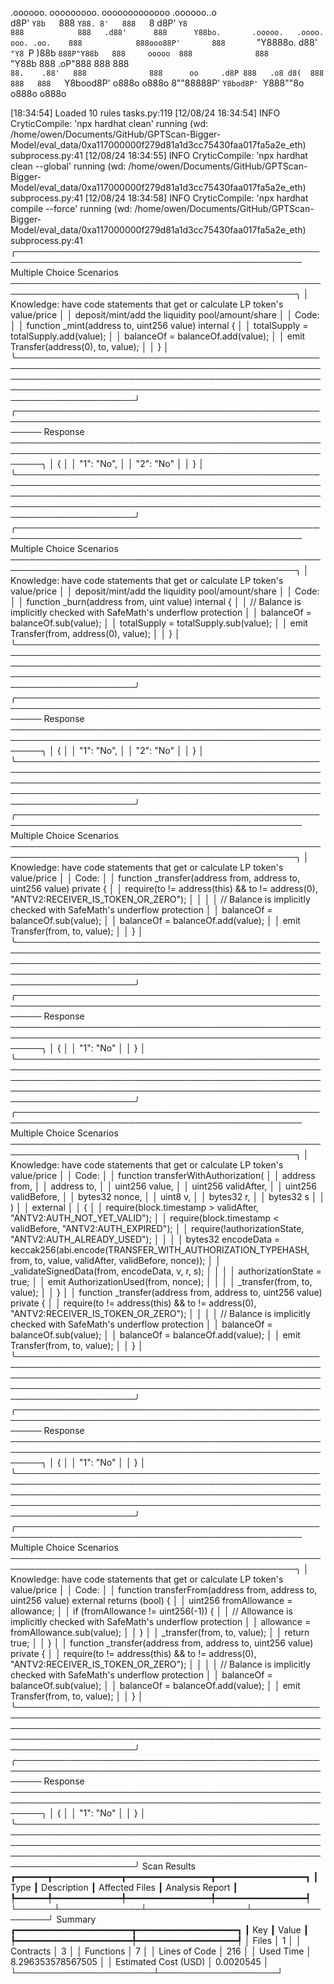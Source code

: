 

  .oooooo.    ooooooooo.   ooooooooooooo  .oooooo..o                                 
 d8P'  `Y8b   `888   `Y88. 8'   888   `8 d8P'    `Y8                                 
888            888   .d88'      888      Y88bo.       .ooooo.   .oooo.   ooo. .oo.   
888            888ooo88P'       888       `"Y8888o.  d88' `"Y8 `P  )88b  `888P"Y88b  
888     ooooo  888              888           `"Y88b 888        .oP"888   888   888  
`88.    .88'   888              888      oo     .d8P 888   .o8 d8(  888   888   888  
 `Y8bood8P'   o888o            o888o     8""88888P'  `Y8bod8P' `Y888""8o o888o o888o                                                        


                                                                   

[18:34:54] Loaded 10 rules                                                                                                                                                                                       tasks.py:119
[12/08/24 18:34:54] INFO     CryticCompile: 'npx hardhat clean' running (wd: /home/owen/Documents/GitHub/GPTScan-Bigger-Model/eval_data/0xa117000000f279d81a1d3cc75430faa017fa5a2e_eth)                      subprocess.py:41
[12/08/24 18:34:55] INFO     CryticCompile: 'npx hardhat clean --global' running (wd: /home/owen/Documents/GitHub/GPTScan-Bigger-Model/eval_data/0xa117000000f279d81a1d3cc75430faa017fa5a2e_eth)             subprocess.py:41
[12/08/24 18:34:58] INFO     CryticCompile: 'npx hardhat compile --force' running (wd: /home/owen/Documents/GitHub/GPTScan-Bigger-Model/eval_data/0xa117000000f279d81a1d3cc75430faa017fa5a2e_eth)            subprocess.py:41
╭──────────────────────────────────────────────────────────────────────────────────────────────── Multiple Choice Scenarios ────────────────────────────────────────────────────────────────────────────────────────────────╮
│ Knowledge: have code statements that get or calculate LP token's value/price                                                                                                                                              │
│ deposit/mint/add the liquidity pool/amount/share                                                                                                                                                                          │
│ Code:                                                                                                                                                                                                                     │
│     function _mint(address to, uint256 value) internal {                                                                                                                                                                  │
│         totalSupply = totalSupply.add(value);                                                                                                                                                                             │
│         balanceOf = balanceOf.add(value);                                                                                                                                                                                 │
│         emit Transfer(address(0), to, value);                                                                                                                                                                             │
│     }                                                                                                                                                                                                                     │
╰───────────────────────────────────────────────────────────────────────────────────────────────────────────────────────────────────────────────────────────────────────────────────────────────────────────────────────────╯
╭──────────────────────────────────────────────────────────────────────────────────────────────────────── Response ─────────────────────────────────────────────────────────────────────────────────────────────────────────╮
│ {                                                                                                                                                                                                                         │
│     "1": "No",                                                                                                                                                                                                            │
│     "2": "No"                                                                                                                                                                                                             │
│ }                                                                                                                                                                                                                         │
╰───────────────────────────────────────────────────────────────────────────────────────────────────────────────────────────────────────────────────────────────────────────────────────────────────────────────────────────╯
╭──────────────────────────────────────────────────────────────────────────────────────────────── Multiple Choice Scenarios ────────────────────────────────────────────────────────────────────────────────────────────────╮
│ Knowledge: have code statements that get or calculate LP token's value/price                                                                                                                                              │
│ deposit/mint/add the liquidity pool/amount/share                                                                                                                                                                          │
│ Code:                                                                                                                                                                                                                     │
│     function _burn(address from, uint value) internal {                                                                                                                                                                   │
│         // Balance is implicitly checked with SafeMath's underflow protection                                                                                                                                             │
│         balanceOf = balanceOf.sub(value);                                                                                                                                                                                 │
│         totalSupply = totalSupply.sub(value);                                                                                                                                                                             │
│         emit Transfer(from, address(0), value);                                                                                                                                                                           │
│     }                                                                                                                                                                                                                     │
╰───────────────────────────────────────────────────────────────────────────────────────────────────────────────────────────────────────────────────────────────────────────────────────────────────────────────────────────╯
╭──────────────────────────────────────────────────────────────────────────────────────────────────────── Response ─────────────────────────────────────────────────────────────────────────────────────────────────────────╮
│ {                                                                                                                                                                                                                         │
│     "1": "No",                                                                                                                                                                                                            │
│     "2": "No"                                                                                                                                                                                                             │
│ }                                                                                                                                                                                                                         │
╰───────────────────────────────────────────────────────────────────────────────────────────────────────────────────────────────────────────────────────────────────────────────────────────────────────────────────────────╯
╭──────────────────────────────────────────────────────────────────────────────────────────────── Multiple Choice Scenarios ────────────────────────────────────────────────────────────────────────────────────────────────╮
│ Knowledge: have code statements that get or calculate LP token's value/price                                                                                                                                              │
│ Code:                                                                                                                                                                                                                     │
│     function _transfer(address from, address to, uint256 value) private {                                                                                                                                                 │
│         require(to != address(this) && to != address(0), "ANTV2:RECEIVER_IS_TOKEN_OR_ZERO");                                                                                                                              │
│                                                                                                                                                                                                                           │
│         // Balance is implicitly checked with SafeMath's underflow protection                                                                                                                                             │
│         balanceOf = balanceOf.sub(value);                                                                                                                                                                                 │
│         balanceOf = balanceOf.add(value);                                                                                                                                                                                 │
│         emit Transfer(from, to, value);                                                                                                                                                                                   │
│     }                                                                                                                                                                                                                     │
╰───────────────────────────────────────────────────────────────────────────────────────────────────────────────────────────────────────────────────────────────────────────────────────────────────────────────────────────╯
╭──────────────────────────────────────────────────────────────────────────────────────────────────────── Response ─────────────────────────────────────────────────────────────────────────────────────────────────────────╮
│ {                                                                                                                                                                                                                         │
│     "1": "No"                                                                                                                                                                                                             │
│ }                                                                                                                                                                                                                         │
╰───────────────────────────────────────────────────────────────────────────────────────────────────────────────────────────────────────────────────────────────────────────────────────────────────────────────────────────╯
╭──────────────────────────────────────────────────────────────────────────────────────────────── Multiple Choice Scenarios ────────────────────────────────────────────────────────────────────────────────────────────────╮
│ Knowledge: have code statements that get or calculate LP token's value/price                                                                                                                                              │
│ Code:                                                                                                                                                                                                                     │
│     function transferWithAuthorization(                                                                                                                                                                                   │
│         address from,                                                                                                                                                                                                     │
│         address to,                                                                                                                                                                                                       │
│         uint256 value,                                                                                                                                                                                                    │
│         uint256 validAfter,                                                                                                                                                                                               │
│         uint256 validBefore,                                                                                                                                                                                              │
│         bytes32 nonce,                                                                                                                                                                                                    │
│         uint8 v,                                                                                                                                                                                                          │
│         bytes32 r,                                                                                                                                                                                                        │
│         bytes32 s                                                                                                                                                                                                         │
│     )                                                                                                                                                                                                                     │
│         external                                                                                                                                                                                                          │
│     {                                                                                                                                                                                                                     │
│         require(block.timestamp > validAfter, "ANTV2:AUTH_NOT_YET_VALID");                                                                                                                                                │
│         require(block.timestamp < validBefore, "ANTV2:AUTH_EXPIRED");                                                                                                                                                     │
│         require(!authorizationState,  "ANTV2:AUTH_ALREADY_USED");                                                                                                                                                         │
│                                                                                                                                                                                                                           │
│         bytes32 encodeData = keccak256(abi.encode(TRANSFER_WITH_AUTHORIZATION_TYPEHASH, from, to, value, validAfter, validBefore, nonce));                                                                                │
│         _validateSignedData(from, encodeData, v, r, s);                                                                                                                                                                   │
│                                                                                                                                                                                                                           │
│         authorizationState = true;                                                                                                                                                                                        │
│         emit AuthorizationUsed(from, nonce);                                                                                                                                                                              │
│                                                                                                                                                                                                                           │
│         _transfer(from, to, value);                                                                                                                                                                                       │
│     }                                                                                                                                                                                                                     │
│     function _transfer(address from, address to, uint256 value) private {                                                                                                                                                 │
│         require(to != address(this) && to != address(0), "ANTV2:RECEIVER_IS_TOKEN_OR_ZERO");                                                                                                                              │
│                                                                                                                                                                                                                           │
│         // Balance is implicitly checked with SafeMath's underflow protection                                                                                                                                             │
│         balanceOf = balanceOf.sub(value);                                                                                                                                                                                 │
│         balanceOf = balanceOf.add(value);                                                                                                                                                                                 │
│         emit Transfer(from, to, value);                                                                                                                                                                                   │
│     }                                                                                                                                                                                                                     │
╰───────────────────────────────────────────────────────────────────────────────────────────────────────────────────────────────────────────────────────────────────────────────────────────────────────────────────────────╯
╭──────────────────────────────────────────────────────────────────────────────────────────────────────── Response ─────────────────────────────────────────────────────────────────────────────────────────────────────────╮
│ {                                                                                                                                                                                                                         │
│     "1": "No"                                                                                                                                                                                                             │
│ }                                                                                                                                                                                                                         │
╰───────────────────────────────────────────────────────────────────────────────────────────────────────────────────────────────────────────────────────────────────────────────────────────────────────────────────────────╯
╭──────────────────────────────────────────────────────────────────────────────────────────────── Multiple Choice Scenarios ────────────────────────────────────────────────────────────────────────────────────────────────╮
│ Knowledge: have code statements that get or calculate LP token's value/price                                                                                                                                              │
│ Code:                                                                                                                                                                                                                     │
│     function transferFrom(address from, address to, uint256 value) external returns (bool) {                                                                                                                              │
│         uint256 fromAllowance = allowance;                                                                                                                                                                                │
│         if (fromAllowance != uint256(-1)) {                                                                                                                                                                               │
│             // Allowance is implicitly checked with SafeMath's underflow protection                                                                                                                                       │
│             allowance = fromAllowance.sub(value);                                                                                                                                                                         │
│         }                                                                                                                                                                                                                 │
│         _transfer(from, to, value);                                                                                                                                                                                       │
│         return true;                                                                                                                                                                                                      │
│     }                                                                                                                                                                                                                     │
│     function _transfer(address from, address to, uint256 value) private {                                                                                                                                                 │
│         require(to != address(this) && to != address(0), "ANTV2:RECEIVER_IS_TOKEN_OR_ZERO");                                                                                                                              │
│                                                                                                                                                                                                                           │
│         // Balance is implicitly checked with SafeMath's underflow protection                                                                                                                                             │
│         balanceOf = balanceOf.sub(value);                                                                                                                                                                                 │
│         balanceOf = balanceOf.add(value);                                                                                                                                                                                 │
│         emit Transfer(from, to, value);                                                                                                                                                                                   │
│     }                                                                                                                                                                                                                     │
╰───────────────────────────────────────────────────────────────────────────────────────────────────────────────────────────────────────────────────────────────────────────────────────────────────────────────────────────╯
╭──────────────────────────────────────────────────────────────────────────────────────────────────────── Response ─────────────────────────────────────────────────────────────────────────────────────────────────────────╮
│ {                                                                                                                                                                                                                         │
│     "1": "No"                                                                                                                                                                                                             │
│ }                                                                                                                                                                                                                         │
╰───────────────────────────────────────────────────────────────────────────────────────────────────────────────────────────────────────────────────────────────────────────────────────────────────────────────────────────╯
                      Scan Results                       
┏━━━━━━┳━━━━━━━━━━━━━┳━━━━━━━━━━━━━━━━┳━━━━━━━━━━━━━━━━━┓
┃ Type ┃ Description ┃ Affected Files ┃ Analysis Report ┃
┡━━━━━━╇━━━━━━━━━━━━━╇━━━━━━━━━━━━━━━━╇━━━━━━━━━━━━━━━━━┩
└──────┴─────────────┴────────────────┴─────────────────┘
                  Summary                   
┏━━━━━━━━━━━━━━━━━━━━━━┳━━━━━━━━━━━━━━━━━━━┓
┃ Key                  ┃ Value             ┃
┡━━━━━━━━━━━━━━━━━━━━━━╇━━━━━━━━━━━━━━━━━━━┩
│ Files                │ 1                 │
│ Contracts            │ 3                 │
│ Functions            │ 7                 │
│ Lines of Code        │ 216               │
│ Used Time            │ 8.296353578567505 │
│ Estimated Cost (USD) │ 0.0020545         │
└──────────────────────┴───────────────────┘

